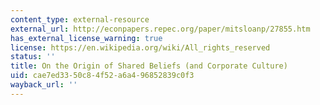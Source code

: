```yaml
---
content_type: external-resource
external_url: http://econpapers.repec.org/paper/mitsloanp/27855.htm
has_external_license_warning: true
license: https://en.wikipedia.org/wiki/All_rights_reserved
status: ''
title: On the Origin of Shared Beliefs (and Corporate Culture)
uid: cae7ed33-50c8-4f52-a6a4-96852839c0f3
wayback_url: ''
---
```

